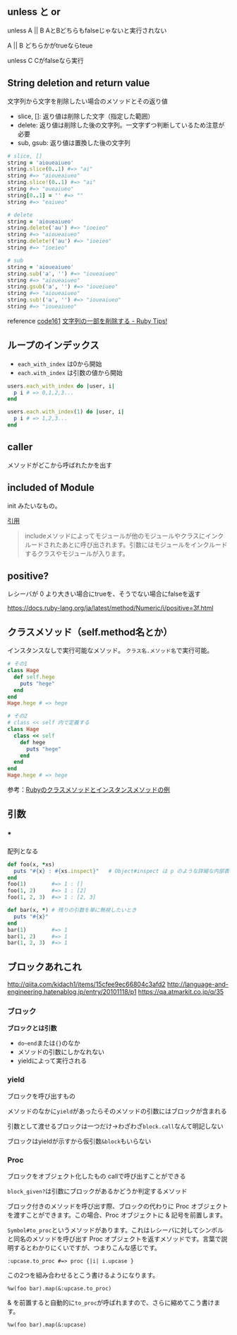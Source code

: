## unless と or
unless A || B
AとBどちらもfalseじゃないと実行されない

A || B
どちらかがtrueならteue

unless C
Cがfalseなら実行


## String deletion and return value
文字列から文字を削除したい場合のメソッドとその返り値

- slice, []: 返り値は削除した文字（指定した範囲）
- delete: 返り値は削除した後の文字列。一文字ずつ判断しているため注意が必要
- sub, gsub: 返り値は置換した後の文字列

```ruby
# slice, []
string = 'aioueaiueo'
string.slice(0..1) #=> "ai"
string #=> "aioueaiueo"
string.slice!(0..1) #=> "ai"
string #=> "oueaiueo"
string[0..1] = '' #=> ""
string #=> "eaiueo"

# delete
string = 'aioueaiueo'
string.delete('au') #=> "ioeieo"
string #=> "aioueaiueo"
string.delete!('au') #=> "ioeieo"
string #=> "ioeieo"

# sub
string = 'aioueaiueo'
string.sub('a', '') #=> "ioueaiueo"
string #=> "aioueaiueo"
string.gsub('a', '') #=> "ioueiueo"
string #=> "aioueaiueo"
string.sub!('a', '') #=> "ioueaiueo"
string #=> "ioueaiueo"
```

reference
[code161](http://doc.code161.com/ruby/string-delete-method/)
[文字列の一部を削除する - Ruby Tips!](http://rubytips86.hatenablog.com/entry/2014/03/20/155851)

## ループのインデックス
- `each_with_index` は0から開始
- `each.with_index` は引数の値から開始

```ruby
users.each_with_index do |user, i|
  p i # => 0,1,2,3...
end

users.each.with_index(1) do |user, i|
  p i # => 1,2,3...
end
```


## caller
メソッドがどこから呼ばれたかを出す


## included of Module
init みたいなもの。

[引用](https://ref.xaio.jp/ruby/classes/module/included)

> includeメソッドによってモジュールが他のモジュールやクラスにインクルードされたあとに呼び出されます。引数にはモジュールをインクルードするクラスやモジュールが入ります。


## positive?
レシーバが 0 より大きい場合にtrueを、そうでない場合にfalseを返す

https://docs.ruby-lang.org/ja/latest/method/Numeric/i/positive=3f.html


## クラスメソッド（self.method名とか）
インスタンスなしで実行可能なメソッド。
`クラス名.メソッド名`で実行可能。

```ruby
# その1
class Hage
  def self.hege
    puts "hege"
  end
end
Hage.hege # => hege

# その2
# class << self 内で定義する
class Hage
  class << self
    def hege
      puts "hege"
    end
  end
end
Hage.hege # => hege
```

参考：[Rubyのクラスメソッドとインスタンスメソッドの例](https://qiita.com/tbpgr/items/56eb65c0ea5882abbb07)


## 引数
### *
配列となる

```ruby
def foo(x, *xs)
  puts "#{x} : #{xs.inspect}"   # Object#inspect は p のような詳細な内部表示
end
foo(1)        #=> 1 : []
foo(1, 2)     #=> 1 : [2]
foo(1, 2, 3)  #=> 1 : [2, 3]

def bar(x, *) # 残りの引数を単に無視したいとき
  puts "#{x}"
end
bar(1)        #=> 1
bar(1, 2)     #=> 1
bar(1, 2, 3)  #=> 1
```


## ブロックあれこれ
http://qiita.com/kidach1/items/15cfee9ec66804c3afd2
http://language-and-engineering.hatenablog.jp/entry/20101118/p1
https://qa.atmarkit.co.jp/q/35

### ブロック
**ブロックとは引数**

- `do~end`または`{}`のなか
- メソッドの引数にしかなれない
- yieldによって実行される

### yield
ブロックを呼び出すもの

メソッドのなかに`yield`があったらそのメソッドの引数にはブロックが含まれる

引数として渡せるブロックは一つだけ→わざわざ`block.call`なんて明記しない

ブロックはyieldが示すから仮引数`&block`もいらない

### Proc
ブロックをオブジェクト化したもの
callで呼び出すことができる

`block_given?`は引数にブロックがあるかどうか判定するメソッド

ブロック付きのメソッドを呼び出す際、ブロックの代わりに Proc オブジェクトを渡すことができます。この場合、Proc オブジェクトに & 記号を前置します。


`Symbol#to_proc`というメソッドがあります。これはレシーバに対してシンボルと同名のメソッドを呼び出す Proc オブジェクトを返すメソッドです。言葉で説明するとわかりにくいですが、つまりこんな感じです。

```
:upcase.to_proc #=> proc {|i| i.upcase }
```

この2つを組み合わせるとこう書けるようになります。

```
%w(foo bar).map(&:upcase.to_proc)
```

& を前置すると自動的に`to_proc`が呼ばれますので、さらに縮めてこう書けます。

```
%w(foo bar).map(&:upcase)
```
